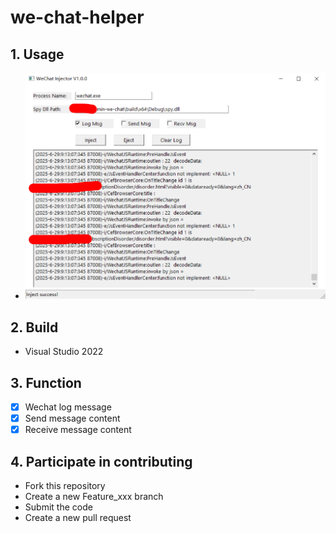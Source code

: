 # we-chat-helper

## 1. Usage
- ![Usage](./doc/usage.png)

## 2. Build
- Visual Studio 2022

## 3. Function
- [x] Wechat log message
- [x] Send message content
- [x] Receive message content

## 4. Participate in contributing
- Fork this repository
- Create a new Feature_xxx branch
- Submit the code
- Create a new pull request

